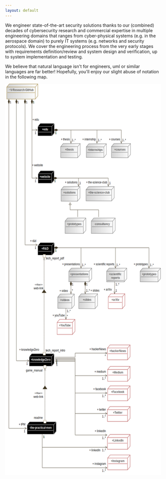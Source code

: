 ```yaml
---
layout: default
---
```


<div class="container">
<div class="row">
<p>We engineer state-of-the-art security solutions thanks to our (combined) decades of cybersecurity research and commercial expertise in multiple engineering domains that ranges from cyber-physical systems (e.g. in the aerospace domain) to purely IT systems (e.g. networks and security protocols). We cover the engineering process from the very early stages with requirements definition/review and system design and verification, up to system implementation and testing. 
</p>
<p>
We believe that natural language isn't for engineers, uml or similar languages are far better! Hopefully, you'll enjoy our slight abuse of notation in the following map.
</p>
</div>

<img alt="A deployment diagram of the infrastructure of V-Research" src="images/infrastructure_deploymentDiagram.png" usemap="#dcb809e7-bbd3-4dd1-b082-8afaec084fd1" width="600.0" height="1265.4986522911051">
<map name="dcb809e7-bbd3-4dd1-b082-8afaec084fd1">
<area alt="V-Research-GitHub" coords="5,0,126,49" href="https://github.com/v-research" name="dcb809e7-bbd3-4dd1-b082-8afaec084fd1" shape="rect">
<area alt="Medium" coords="394,892,482,941" href="https://knowledgezero.medium.com/" name="dcb809e7-bbd3-4dd1-b082-8afaec084fd1" shape="rect">
<area alt="Facebook" coords="394,954,482,1002" href="https://www.facebook.com/vresearch.it" name="dcb809e7-bbd3-4dd1-b082-8afaec084fd1" shape="rect">
<area alt="Twitter" coords="393,1019,482,1068" href="https://twitter.com/marcorocchetto" name="dcb809e7-bbd3-4dd1-b082-8afaec084fd1" shape="rect">
<area alt="Instagram" coords="394,1172,482,1221" href="https://www.instagram.com/vresearch_it/" name="dcb809e7-bbd3-4dd1-b082-8afaec084fd1" shape="rect">
<area alt="tech_report_pdf " coords="156,544,228,559" name="dcb809e7-bbd3-4dd1-b082-8afaec084fd1" shape="rect">
<area alt="tech_report_pdf " coords="145,538,156,549" name="dcb809e7-bbd3-4dd1-b082-8afaec084fd1" shape="rect">
<area alt="R&amp;D" coords="125,501,190,542" href="https://github.com/v-research/cybersecurity" name="dcb809e7-bbd3-4dd1-b082-8afaec084fd1" shape="rect">
<area alt="tech_report_intro" coords="156,835,231,850" name="dcb809e7-bbd3-4dd1-b082-8afaec084fd1" shape="rect">
<area alt="tech_report_intro" coords="145,847,156,857" name="dcb809e7-bbd3-4dd1-b082-8afaec084fd1" shape="rect">
<area alt="game_manual" coords="80,898,143,913" name="dcb809e7-bbd3-4dd1-b082-8afaec084fd1" shape="rect">
<area alt="game_manual" coords="147,888,158,899" name="dcb809e7-bbd3-4dd1-b082-8afaec084fd1" shape="rect">
<area alt="knowledgeZero" coords="92,852,190,893" href="https://www.knowledgezero.com/" name="dcb809e7-bbd3-4dd1-b082-8afaec084fd1" shape="rect">
<area alt="readme" coords="110,1047,144,1063" name="dcb809e7-bbd3-4dd1-b082-8afaec084fd1" shape="rect">
<area alt="readme" coords="147,1062,158,1073" name="dcb809e7-bbd3-4dd1-b082-8afaec084fd1" shape="rect">
<area alt="the-practical-men" coords="84,1067,198,1108" name="dcb809e7-bbd3-4dd1-b082-8afaec084fd1" shape="rect">
<area alt="website" coords="126,274,190,315" name="dcb809e7-bbd3-4dd1-b082-8afaec084fd1" shape="rect">
<area alt="LinkedIn" coords="393,1107,482,1156" href="https://www.linkedin.com/company/v-researchit/" name="dcb809e7-bbd3-4dd1-b082-8afaec084fd1" shape="rect">
<area alt="hackerNews" coords="393,824,482,873" href="https://news.ycombinator.com/" name="dcb809e7-bbd3-4dd1-b082-8afaec084fd1" shape="rect">
<area alt="arXiv" coords="397,663,462,711" href="https://arxiv.org/" name="dcb809e7-bbd3-4dd1-b082-8afaec084fd1" shape="rect">
<area alt="edu" coords="125,124,190,165" href="https://edu.v-research.it" name="dcb809e7-bbd3-4dd1-b082-8afaec084fd1" shape="rect">
<area alt="prototypes" coords="519,582,600,626" name="dcb809e7-bbd3-4dd1-b082-8afaec084fd1" shape="rect">
<area alt="scientific reports" coords="390,582,469,626" name="dcb809e7-bbd3-4dd1-b082-8afaec084fd1" shape="rect">
<area alt="presentations" coords="245,582,334,626" href="https://github.com/v-research/cybersecurity/tree/master/presentations" name="dcb809e7-bbd3-4dd1-b082-8afaec084fd1" shape="rect">
<area alt="slides" coords="283,663,357,711" name="dcb809e7-bbd3-4dd1-b082-8afaec084fd1" shape="rect">
<area alt="videos" coords="202,663,267,710" name="dcb809e7-bbd3-4dd1-b082-8afaec084fd1" shape="rect">
<area alt="YouTube" coords="199,743,270,793" name="dcb809e7-bbd3-4dd1-b082-8afaec084fd1" shape="rect">
<area alt="solutions" coords="215,324,289,371" href="https://v-research.it/solutions.html" name="dcb809e7-bbd3-4dd1-b082-8afaec084fd1" shape="rect">
<area alt="consultancy" coords="331,423,425,473" name="dcb809e7-bbd3-4dd1-b082-8afaec084fd1" shape="rect">
<area alt="prototypes" coords="230,423,312,473" href="https://github.com/v-research/cybersecurity/tree/master/prototypes" name="dcb809e7-bbd3-4dd1-b082-8afaec084fd1" shape="rect">
<area alt="the-science-club" coords="311,324,421,371" href="https://v-research.it/team.html" name="dcb809e7-bbd3-4dd1-b082-8afaec084fd1" shape="rect">
<area alt="courses" coords="409,188,484,234" name="dcb809e7-bbd3-4dd1-b082-8afaec084fd1" shape="rect">
<area alt="thesis" coords="213,188,290,234" name="dcb809e7-bbd3-4dd1-b082-8afaec084fd1" shape="rect">
<area alt="internships" coords="312,189,391,233" name="dcb809e7-bbd3-4dd1-b082-8afaec084fd1" shape="rect">
</map>
</div>
